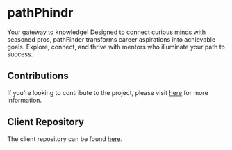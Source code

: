 # pathPhindr
Your gateway to knowledge! Designed to connect curious minds with seasoned pros, pathFinder transforms career aspirations into achievable goals. Explore, connect, and thrive with mentors who illuminate your path to success.

## Contributions
If you're looking to contribute to the project, please visit [here](https://github.com/mehedikhan72/pathfinder-api/blob/master/DEVELOPERS-GUIDE.md) for more information.

## Client Repository
The client repository can be found [here](https://github.com/Mumu-kun/pathfinder-client).
